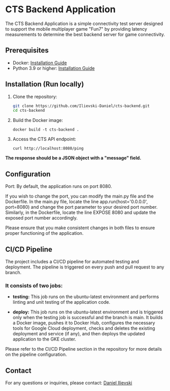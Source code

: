 # CTS Backend Application

The CTS Backend Application is a simple connectivity test server designed to support the mobile multiplayer game "Fun7" by providing latency measurements to determine the best backend server for game connectivity.

## Prerequisites

- Docker: [Installation Guide](https://docs.docker.com/get-docker/)
- Python 3.9 or higher: [Installation Guide](https://www.python.org/downloads/)

## Installation (Run locally)

1. Clone the repository:

   ```bash
   git clone https://github.com/Ilievski-Daniel/cts-backend.git
   cd cts-backend
   ```

2. Build the Docker image:

    ```
    docker build -t cts-backend .
    ```

3. Access the CTS API endpoint:

    ```
    curl http://localhost:8080/ping
    ```

<b>The response should be a JSON object with a "message" field.</b>

## Configuration

Port: By default, the application runs on port 8080.

If you wish to change the port, you can modify the main.py file and the Dockerfile. In the main.py file, locate the line app.run(host='0.0.0.0', port=8080) and change the port parameter to your desired port number. Similarly, in the Dockerfile, locate the line EXPOSE 8080 and update the exposed port number accordingly.

Please ensure that you make consistent changes in both files to ensure proper functioning of the application.

## CI/CD Pipeline

The project includes a CI/CD pipeline for automated testing and deployment. 
The pipeline is triggered on every push and pull request to any branch. 

### It consists of two jobs:

- <b>testing:</b> This job runs on the ubuntu-latest environment and performs linting and unit testing of the application code.

- <b>deploy:</b> This job runs on the ubuntu-latest environment and is triggered only when the testing job is successful and the branch is main. 
It builds a Docker image, pushes it to Docker Hub, configures the necessary tools for Google Cloud deployment, checks and deletes the existing deployment and service (if any), and then deploys the updated application to the GKE cluster.

Please refer to the CI/CD Pipeline section in the repository for more details on the pipeline configuration.

## Contact
For any questions or inquiries, please contact: [Daniel Ilievski](https://www.linkedin.com/in/danielilievski/)
